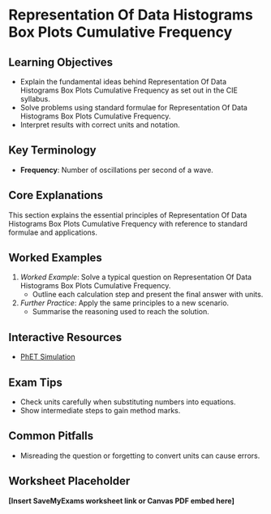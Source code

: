 # Representation Of Data Histograms Box Plots Cumulative Frequency

## Learning Objectives
- Explain the fundamental ideas behind Representation Of Data Histograms Box Plots Cumulative Frequency as set out in the CIE syllabus.
- Solve problems using standard formulae for Representation Of Data Histograms Box Plots Cumulative Frequency.
- Interpret results with correct units and notation.

## Key Terminology
- **Frequency**: Number of oscillations per second of a wave.

## Core Explanations
This section explains the essential principles of Representation Of Data Histograms Box Plots Cumulative Frequency with reference to standard formulae and applications.

## Worked Examples
1. *Worked Example*: Solve a typical question on Representation Of Data Histograms Box Plots Cumulative Frequency.
   - Outline each calculation step and present the final answer with units.
2. *Further Practice*: Apply the same principles to a new scenario.
   - Summarise the reasoning used to reach the solution.

## Interactive Resources
- [PhET Simulation](https://phet.colorado.edu/)

## Exam Tips
- Check units carefully when substituting numbers into equations.
- Show intermediate steps to gain method marks.

## Common Pitfalls
- Misreading the question or forgetting to convert units can cause errors.

## Worksheet Placeholder
**[Insert SaveMyExams worksheet link or Canvas PDF embed here]**
